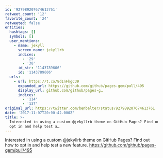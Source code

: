 ```yaml
---
id: '927989207674613761'
retweet_count: '12'
favorite_count: '24'
retweeted: false
entities:
  hashtags: []
  symbols: []
  user_mentions:
    - name: jekyll
      screen_name: jekyllrb
      indices:
        - '29'
        - '38'
      id_str: '1143789606'
      id: '1143789606'
  urls:
    - url: https://t.co/8dInFkgC39
      expanded_url: https://github.com/github/pages-gem/pull/495
      display_url: github.com/github/pages-g…
      indices:
        - '114'
        - '137'
original_url: https://twitter.com/benbalter/status/927989207674613761
date: '2017-11-07T20:00:42.000Z'
title: >-
  Interested in using a custom @jekyllrb theme on GitHub Pages? Find out how to
  opt in and help test a…
---
```


Interested in using a custom @jekyllrb theme on GitHub Pages? Find out how to opt in and help test a new feature. https://github.com/github/pages-gem/pull/495